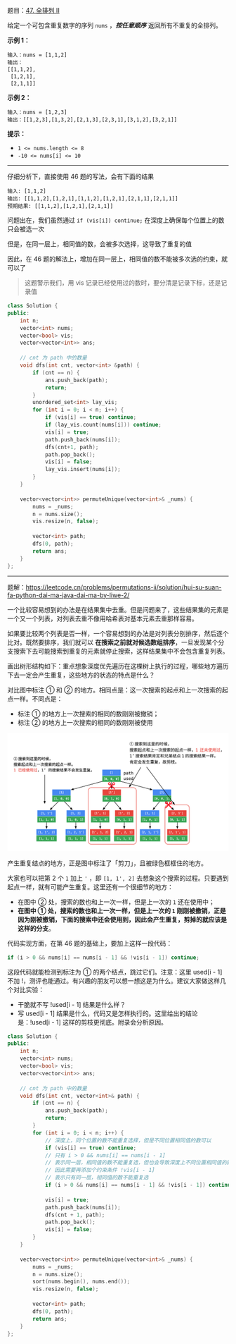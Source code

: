 题目：[47. 全排列 II](https://leetcode.cn/problems/permutations-ii/)

给定一个可包含重复数字的序列 `nums` ，***按任意顺序*** 返回所有不重复的全排列。

**示例 1：**

```
输入：nums = [1,1,2]
输出：
[[1,1,2],
 [1,2,1],
 [2,1,1]]
```

**示例 2：**

```
输入：nums = [1,2,3]
输出：[[1,2,3],[1,3,2],[2,1,3],[2,3,1],[3,1,2],[3,2,1]]
```

**提示：**

- `1 <= nums.length <= 8`
- `-10 <= nums[i] <= 10`

---

仔细分析下，直接使用 46 题的写法，会有下面的结果

```
输入: [1,1,2]
输出: [[1,1,2],[1,2,1],[1,1,2],[1,2,1],[2,1,1],[2,1,1]]
预期结果: [[1,1,2],[1,2,1],[2,1,1]]
```

问题出在，我们虽然通过 `if (vis[i]) continue;` 在深度上确保每个位置上的数只会被选一次

但是，在同一层上，相同值的数，会被多次选择，这导致了重复的值

因此，在 46 题的解法上，增加在同一层上，相同值的数不能被多次选的约束，就可以了

> 这题警示我们，用 vis 记录已经使用过的数时，要分清是记录下标，还是记录值

```cpp
class Solution {
public:
    int n;
    vector<int> nums;
    vector<bool> vis;
    vector<vector<int>> ans;

    // cnt 为 path 中的数量
    void dfs(int cnt, vector<int> &path) {
        if (cnt == n) {
            ans.push_back(path);
            return;
        }
        unordered_set<int> lay_vis;
        for (int i = 0; i < n; i++) {
            if (vis[i] == true) continue;
            if (lay_vis.count(nums[i])) continue;
            vis[i] = true;
            path.push_back(nums[i]);
            dfs(cnt+1, path);
            path.pop_back();
            vis[i] = false;
            lay_vis.insert(nums[i]);
        }
    }

    vector<vector<int>> permuteUnique(vector<int>& _nums) {
        nums = _nums;
        n = nums.size();
        vis.resize(n, false);
        
        vector<int> path;
        dfs(0, path);
        return ans;
    }
};
```



---

题解：https://leetcode.cn/problems/permutations-ii/solution/hui-su-suan-fa-python-dai-ma-java-dai-ma-by-liwe-2/

一个比较容易想到的办法是在结果集中去重。但是问题来了，这些结果集的元素是一个又一个列表，对列表去重不像用哈希表对基本元素去重那样容易。

如果要比较两个列表是否一样，一个容易想到的办法是对列表分别排序，然后逐个比对。既然要排序，我们就可以 **在搜索之前就对候选数组排序**，一旦发现某个分支搜索下去可能搜索到重复的元素就停止搜索，这样结果集中不会包含重复列表。

画出树形结构如下：重点想象深度优先遍历在这棵树上执行的过程，哪些地方遍历下去一定会产生重复，这些地方的状态的特点是什么？

对比图中标注 ① 和 ② 的地方。相同点是：这一次搜索的起点和上一次搜索的起点一样。不同点是：

- 标注 ① 的地方上一次搜索的相同的数刚刚被撤销；
- 标注 ② 的地方上一次搜索的相同的数刚刚被使用

![image.png](../../img/1600386643-uhkGmW-image.png)


产生重复结点的地方，正是图中标注了「剪刀」，且被绿色框框住的地方。

大家也可以把第 2 个 `1` 加上 `'` ，即 `[1, 1', 2]` 去想象这个搜索的过程。只要遇到起点一样，就有可能产生重复。这里还有一个很细节的地方：

- 在图中 ② 处，搜索的数也和上一次一样，但是上一次的 `1` 还在使用中；
- **在图中 ① 处，搜索的数也和上一次一样，但是上一次的 `1` 刚刚被撤销，正是因为刚被撤销，下面的搜索中还会使用到，因此会产生重复，剪掉的就应该是这样的分支**。

代码实现方面，在第 46 题的基础上，要加上这样一段代码：

```cpp
if (i > 0 && nums[i] == nums[i - 1] && !vis[i - 1]) continue;
```

这段代码就能检测到标注为 ① 的两个结点，跳过它们。注意：这里 used[i - 1] 不加 !，测评也能通过。有兴趣的朋友可以想一想这是为什么。建议大家做这样几个对比实验：

- 干脆就不写 !used[i - 1] 结果是什么样？
- 写 used[i - 1] 结果是什么，代码又是怎样执行的。这里给出的结论是：!used[i - 1] 这样的剪枝更彻底。附录会分析原因。

```cpp
class Solution {
public:
    int n;
    vector<int> nums;
    vector<bool> vis;
    vector<vector<int>> ans;

    // cnt 为 path 中的数量
    void dfs(int cnt, vector<int>& path) {
        if (cnt == n) {
            ans.push_back(path);
            return;
        }
        for (int i = 0; i < n; i++) {
            // 深度上，同个位置的数不能重复选择，但是不同位置相同值的数可以
            if (vis[i] == true) continue;
            // 只有 i > 0 && nums[i] == nums[i - 1] 
            // 表示同一层，相同值的数不能重复选，但也会导致深度上不同位置相同值的数被剪枝
            // 因此需要再添加个约束条件 !vis[i - 1]
            // 表示只有同一层，相同值的数不能重复选
            if (i > 0 && nums[i] == nums[i - 1] && !vis[i - 1]) continue;  

            vis[i] = true;
            path.push_back(nums[i]);
            dfs(cnt + 1, path);
            path.pop_back();
            vis[i] = false;
        }
    }

    vector<vector<int>> permuteUnique(vector<int>& _nums) {
        nums = _nums;
        n = nums.size();
        sort(nums.begin(), nums.end());
        vis.resize(n, false);

        vector<int> path;
        dfs(0, path);
        return ans;
    }
};
```

